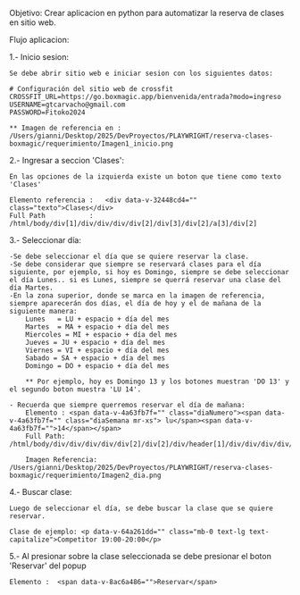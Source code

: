 
Objetivo: Crear aplicacion en python para automatizar la reserva de clases en sitio web.



Flujo aplicacion:


1.- Inicio sesion:

    Se debe abrir sitio web e iniciar sesion con los siguientes datos:

    # Configuración del sitio web de crossfit
    CROSSFIT_URL=https://go.boxmagic.app/bienvenida/entrada?modo=ingreso
    USERNAME=gtcarvacho@gmail.com
    PASSWORD=Fitoko2024

    ** Imagen de referencia en : /Users/gianni/Desktop/2025/DevProyectos/PLAYWRIGHT/reserva-clases-boxmagic/requerimiento/Imagen1_inicio.png

2.- Ingresar a seccion 'Clases':

    En las opciones de la izquierda existe un boton que tiene como texto 'Clases'

    Elemento referencia :   <div data-v-32448cd4="" class="texto">Clases</div>
    Full Path           :   /html/body/div[1]/div/div/div/div[2]/div[3]/div[2]/a[3]/div[2]


3.- Seleccionar día:

    -Se debe seleccionar el día que se quiere reservar la clase.
    -Se debe considerar que siempre se reservará clases para el día siguiente, por ejemplo, si hoy es Domingo, siempre se debe seleccionar el día Lunes.. si es Lunes, siempre se querrá reservar una clase del día Martes.
    -En la zona superior, donde se marca en la imagen de referencia, siempre aparecerán dos días, el día de hoy y el de mañana de la siguiente manera:
        Lunes   = LU + espacio + día del mes
        Martes  = MA + espacio + día del mes
        Miercoles = MI + espacio + día del mes
        Jueves = JU + espacio + día del mes
        Viernes = VI + espacio + día del mes
        Sabado = SA + espacio + día del mes
        Domingo = DO + espacio + día del mes

        ** Por ejemplo, hoy es Domingo 13 y los botones muestran 'DO 13' y el segundo boton muestra 'LU 14'.

    - Recuerda que siempre querremos reservar el día de mañana:
        Elemento : <span data-v-4a63fb7f="" class="diaNumero"><span data-v-4a63fb7f="" class="diaSemana mr-xs"> lu</span><span data-v-4a63fb7f="">14</span></span>
        Full Path: /html/body/div/div/div/div/div[2]/div[2]/div/header[1]/div/div/div/div/span/div[2]/span

        Imagen Referencia: /Users/gianni/Desktop/2025/DevProyectos/PLAYWRIGHT/reserva-clases-boxmagic/requerimiento/Imagen2_dia.png


4.- Buscar clase:

    Luego de seleccionar el día, se debe buscar la clase que se quiere reservar. 

    Clase de ejemplo: <p data-v-64a261dd="" class="mb-0 text-lg text-capitalize">Competitor 19:00-20:00</p>

5.- Al presionar sobre la clase seleccionada se debe presionar el boton 'Reservar' del popup

    Elemento :  <span data-v-8ac6a486="">Reservar</span>


